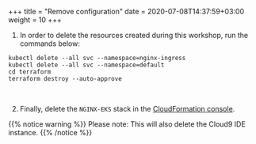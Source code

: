 +++
title = "Remove configuration"
date = 2020-07-08T14:37:59+03:00
weight = 10
+++

1. In order to delete the resources created during this workshop, run the commands below:   

```
kubectl delete --all svc --namespace=nginx-ingress
kubectl delete --all svc --namespace=default
cd terraform
terraform destroy --auto-approve
```
&nbsp;&nbsp;
  
2. Finally, delete the `NGINX-EKS` stack in the [CloudFormation console](https://eu-central-1.console.aws.amazon.com/cloudformation/home?region=eu-central-1#/).

{{% notice warning %}}
Please note: This will also delete the Cloud9 IDE instance.
{{% /notice %}}
&nbsp;&nbsp;
